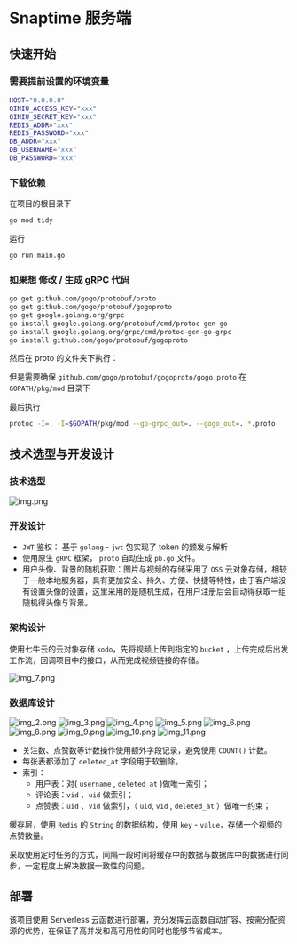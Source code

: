 # Snaptime 服务端

## 快速开始

### 需要提前设置的环境变量

```bash
HOST="0.0.0.0"
QINIU_ACCESS_KEY="xxx"
QINIU_SECRET_KEY="xxx"
REDIS_ADDR="xxx"
REDIS_PASSWORD="xxx"
DB_ADDR="xxx"
DB_USERNAME="xxx"
DB_PASSWORD="xxx"
```

### 下载依赖

在项目的根目录下

```bash
go mod tidy
```

运行

```bash
go run main.go
```

### 如果想 修改 / 生成 gRPC 代码

```bash
go get github.com/gogo/protobuf/proto
go get github.com/gogo/protobuf/gogoproto
go get google.golang.org/grpc
go install google.golang.org/protobuf/cmd/protoc-gen-go
go install google.golang.org/grpc/cmd/protoc-gen-go-grpc
go install github.com/gogo/protobuf/gogoproto
```

然后在 proto 的文件夹下执行：

但是需要确保 `github.com/gogo/protobuf/gogoproto/gogo.proto` 在 `GOPATH/pkg/mod` 目录下

最后执行

```bash
protoc -I=. -I=$GOPATH/pkg/mod --go-grpc_out=. --gogo_out=. *.proto
```

## 技术选型与开发设计

### 技术选型

![img.png](./docs/images/img.png)

### 开发设计

- `JWT` 鉴权： 基于 `golang` - `jwt` 包实现了 token 的颁发与解析
- 使用原生 `gRPC` 框架， `proto` 自动生成 `pb.go` 文件。
- 用户头像、背景的随机获取：图片与视频的存储采用了 `OSS` 云对象存储，相较于一般本地服务器，具有更加安全、持久、方便、快捷等特性，由于客户端没有设置头像的设置，这里采用的是随机生成，在用户注册后会自动得获取一组随机得头像与背景。

### 架构设计

使用七牛云的云对象存储 `kodo`，先将视频上传到指定的 `bucket` ，上传完成后出发工作流，回调项目中的接口，从而完成视频链接的存储。

![img_7.png](./docs/images/img_7.png)

### 数据库设计

![img_2.png](./docs/images/img_2.png) ![img_3.png](./docs/images/img_3.png) ![img_4.png](./docs/images/img_4.png)
![img_5.png](./docs/images/img_5.png) ![img_6.png](./docs/images/img_6.png) ![img_8.png](./docs/images/img_8.png)
![img_9.png](./docs/images/img_9.png) ![img_10.png](./docs/images/img_10.png) ![img_11.png](./docs/images/img_11.png)

- 关注数、点赞数等计数操作使用额外字段记录，避免使用 `COUNT()` 计数。
- 每张表都添加了 `deleted_at` 字段用于软删除。
- 索引：
  - 用户表：对( `username` , `deleted_at` )做唯一索引；
  - 评论表：`vid` 、`uid` 做索引；
  - 点赞表：`uid` 、`vid` 做索引，（ `uid`, `vid` , `deleted_at` ）做唯一约束；

缓存层，使用 `Redis` 的 `String` 的数据结构，使用 `key` - `value`，存储一个视频的点赞数量。

采取使用定时任务的方式，间隔一段时间将缓存中的数据与数据库中的数据进行同步，一定程度上解决数据一致性的问题。

## 部署

该项目使用 Serverless 云函数进行部署，充分发挥云函数自动扩容、按需分配资源的优势，在保证了高并发和高可用性的同时也能够节省成本。

